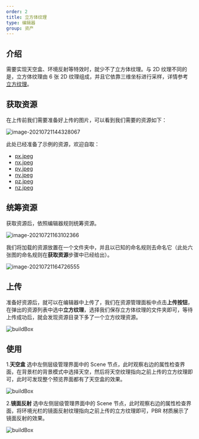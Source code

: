 ```yaml
---
order: 2
title: 立方体纹理
type: 编辑器
group: 资产
---
```


## 介绍

需要实现天空盒、环境反射等特效时，就少不了立方体纹理。与 2D 纹理不同的是，立方体纹理由 6 张 2D 纹理组成，并且它依靠三维坐标进行采样，详情参考[立方纹理](${docs}texture-cube-cn)。

## 获取资源
在上传前我们需要准备好上传的图片，可以看到我们需要的资源如下：

<img src="https://gw.alipayobjects.com/mdn/rms_d27172/afts/img/A*r-XPSaUTEnEAAAAAAAAAAAAAARQnAQ" alt="image-20210721144328067" style="zoom:100%;" />

此处已经准备了示例的资源，欢迎自取：
- [px.jpeg](https://gw.alipayobjects.com/mdn/rms_7c464e/afts/img/A*Bk5FQKGOir4AAAAAAAAAAAAAARQnAQ)
- [nx.jpeg](https://gw.alipayobjects.com/mdn/rms_7c464e/afts/img/A*_cPhR7JMDjkAAAAAAAAAAAAAARQnAQ)
- [py.jpeg](https://gw.alipayobjects.com/mdn/rms_7c464e/afts/img/A*trqjQp1nOMQAAAAAAAAAAAAAARQnAQ)
- [ny.jpeg](https://gw.alipayobjects.com/mdn/rms_7c464e/afts/img/A*_RXwRqwMK3EAAAAAAAAAAAAAARQnAQ)
- [pz.jpeg](https://gw.alipayobjects.com/mdn/rms_7c464e/afts/img/A*q4Q6TroyuXcAAAAAAAAAAAAAARQnAQ)
- [nz.jpeg](https://gw.alipayobjects.com/mdn/rms_7c464e/afts/img/A*DP5QTbTSAYgAAAAAAAAAAAAAARQnAQ)

## 统筹资源
获取资源后，依照编辑器规则统筹资源。

![image-20210721163102366](https://gw.alipayobjects.com/zos/OasisHub/38db3f7a-39f9-41ff-90a5-917ccbe205a2/image-20210721163102366.png)

我们将加载的资源放置在一个文件夹中，并且以已知的命名规则去命名它（此处六张图的命名规则在**获取资源**步骤中已经给出）。

![image-20210721164726555](https://gw.alipayobjects.com/zos/OasisHub/799d7c05-1347-4379-92a9-fb1b469d99ea/image-20210721164726555.png)

## 上传
准备好资源后，就可以在编辑器中上传了，我们在资源管理面板中点击**上传按钮**，在弹出的资源列表中选中**立方纹理**，选择我们保存立方体纹理的文件夹即可，等待上传成功后，就会发现资源目录下多了一个立方纹理资源。

![buildBox](https://gw.alipayobjects.com/zos/OasisHub/45c8d8cb-0b90-4e84-8c8f-92670c7805f7/buildBox.gif)

## 使用
1.**天空盒**
选中左侧层级管理界面中的 Scene 节点，此时观察右边的属性检查界面，在背景栏的背景模式中选择天空，然后将天空纹理指向之前上传的立方纹理即可，此时可发现整个预览界面都有了天空盒的效果。

![buildBox](https://gw.alipayobjects.com/zos/OasisHub/9282c711-afc8-46fb-b118-9a0ceb69829e/buildBox.gif)

2.**镜面反射**
选中左侧层级管理界面中的 Scene 节点，此时观察右边的属性检查界面，将环境光栏的镜面反射纹理指向之前上传的立方纹理即可，PBR 材质展示了镜面反射的效果。

![buildBox](https://gw.alipayobjects.com/zos/OasisHub/6855c14c-6e20-45b5-b11d-bf1a3a95c429/buildBox.gif)
